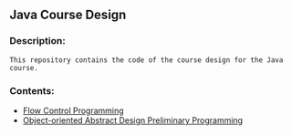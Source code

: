 ## Java Course Design
### Description:
```
This repository contains the code of the course design for the Java course.
```
### Contents:
- [Flow Control Programming](https://github.com/xuyq19/JavaCourseDesign/tree/master/src/lesson1)
- [Object-oriented Abstract Design Preliminary Programming](https://github.com/xuyq19/JavaCourseDesign/tree/master/src/lesson2)